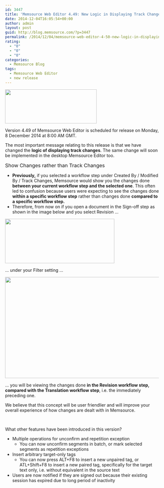 ```yaml
---
id: 3447
title: 'Memsource Web Editor 4.49: New Logic in Displaying Track Changes'
date: 2014-12-04T16:05:54+00:00
author: admin
layout: post
guid: http://blog.memsource.com/?p=3447
permalink: /2014/12/04/memsource-web-editor-4-50-new-logic-in-displaying-track-changes/
rating:
  - "0"
  - "0"
  - "0"
categories:
  - Memsource Blog
tags:
  - Memsource Web Editor
  - new release
---
```

<img class=" alignleft" title="Memsource Web Editor" src="/wp-content/uploads/2014/08/webeditor-logo-300x111.png" alt="" width="300" height="111" />

Version 4.49 of Memsource Web Editor is scheduled for release on Monday, 8 December 2014 at 8:00 AM GMT.

The most important message relating to this release is that we have changed the **logic of displaying track changes**. The same change will soon be implemented in the desktop Memsource Editor too.<!--more-->

<span style="font-size: 1.17em;">Show Changes rather than Track Changes </span>

  * **Previously,** if you selected a workflow step under <span style="font-size: 1em;">Created By / Modified By / Track Changes, Memsource would show you the changes done <strong>between your current workflow step and the selected one</strong>. This often led to confusion because users were expecting to see the changes done <strong>within a specific workflow step</strong> rather than changes done <strong>compared to a specific workflow step.</strong></span>
  * Therefore, from now on if you open a document in the Sign-off step as shown in the image below and you select Revision &#8230;

[<img class="alignnone size-full wp-image-3450" title="detail" src="/wp-content/uploads/2014/12/detail1.png" alt="" width="358" height="145" />](/wp-content/uploads/2014/12/detail1.png)

&#8230; under your Filter setting &#8230;

[<img class="alignnone size-full wp-image-3452" title="show changes" src="/wp-content/uploads/2014/12/show-changes2.png" alt="" width="954" height="330" />](/wp-content/uploads/2014/12/show-changes2.png)

&#8230; you will be viewing the changes done **in the Revision workflow step, compared with the Translation workflow step**, i.e. the immediately preceding one.

We believe that this concept will be user friendlier and will improve your overall experience of how changes are dealt with in Memsource.

&nbsp;

What other features have been introduced in this version?

  * Multiple operations for unconfirm and repetition exception 
      * You can now unconfirm segments in batch, or mark selected segments as repetition exceptions
  * Insert arbitrary target-only tags 
      * You can now press ALT+F8 to insert a new unpaired tag, or ATL+Shift+F8 to insert a new paired tag, specifically for the target text only, i.e. without equivalent in the source text
  * Users are now notified if they are signed out because their existing session has expired due to long period of inactivity

&nbsp;